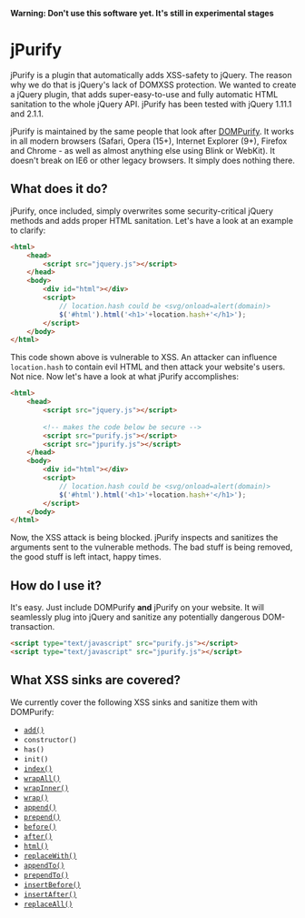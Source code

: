**Warning: Don't use this software yet. It's still in experimental stages**

# jPurify

jPurify is a plugin that automatically adds XSS-safety to jQuery. The reason why we do that is jQuery's lack of DOMXSS protection. We wanted to create a jQuery plugin, that adds super-easy-to-use and fully automatic HTML sanitation to the whole jQuery API. jPurify has been tested with jQuery 1.11.1 and 2.1.1.

jPurify is maintained by the same people that look after [DOMPurify](https://github.com/cure53/DOMPurify). It works in all modern browsers (Safari, Opera (15+), Internet Explorer (9+), Firefox and Chrome - as well as almost anything else using Blink or WebKit). It doesn't break on IE6 or other legacy browsers. It simply does nothing there.

## What does it do?

jPurify, once included, simply overwrites some security-critical jQuery methods and adds proper HTML sanitation. Let's have a look at an example to clarify:

```html
<html>
    <head>
        <script src="jquery.js"></script>
    </head>
    <body>
        <div id="html"></div>
        <script>
            // location.hash could be <svg/onload=alert(domain)>
            $('#html').html('<h1>'+location.hash+'</h1>');
        </script>
    </body>
</html>

```

This code shown above is vulnerable to XSS. An attacker can influence `location.hash` to contain evil HTML and then attack your website's users. Not nice. Now let's have a look at what jPurify accomplishes:

```html
<html>
    <head>
        <script src="jquery.js"></script>
        
        <!-- makes the code below be secure -->
        <script src="purify.js"></script>
        <script src="jpurify.js"></script>
    </head>
    <body>
        <div id="html"></div>
        <script>
            // location.hash could be <svg/onload=alert(domain)>
            $('#html').html('<h1>'+location.hash+'</h1>');
        </script>
    </body>
</html>

```

Now, the XSS attack is being blocked. jPurify inspects and sanitizes the arguments sent to the vulnerable methods. The bad stuff is being removed, the good stuff is left intact, happy times.

## How do I use it?

It's easy. Just include DOMPurify **and** jPurify on your website. It will seamlessly plug into jQuery and sanitize any potentially dangerous DOM-transaction.

```html
<script type="text/javascript" src="purify.js"></script>
<script type="text/javascript" src="jpurify.js"></script>
```

## What XSS sinks are covered?

We currently cover the following XSS sinks and sanitize them with DOMPurify:

* [`add()`](http://api.jquery.com/add/)
* `constructor()`
* `has()`
* `init()`
* [`index()`](http://api.jquery.com/index/)
* [`wrapAll()`](http://api.jquery.com/wrapAll/)
* [`wrapInner()`](http://api.jquery.com/wrapInner/)
* [`wrap()`](http://api.jquery.com/wrap/)
* [`append()`](http://api.jquery.com/append/)
* [`prepend()`](http://api.jquery.com/prepend/)
* [`before()`](http://api.jquery.com/before/)
* [`after()`](http://api.jquery.com/after/)
* [`html()`](http://api.jquery.com/html/)
* [`replaceWith()`](http://api.jquery.com/replaceWith/)
* [`appendTo()`](http://api.jquery.com/appendTo/)
* [`prependTo()`](http://api.jquery.com/prependTo/)
* [`insertBefore()`](http://api.jquery.com/insertBefore/)
* [`insertAfter()`](http://api.jquery.com/insertAfter/)
* [`replaceAll()`](http://api.jquery.com/replaceAll/)
